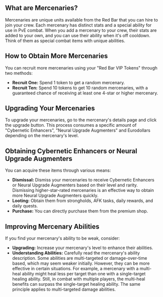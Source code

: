 ## What are Mercenaries?
Mercenaries are unique units available from the Red Bar that you can hire to join your crew. Each mercenary has distinct stats and a special ability for use in PvE combat. When you add a mercenary to your crew, their stats are added to your own, and you can use their ability when it's off cooldown. Think of them as special combat items with unique abilities.

## How to Obtain More Mercenaries
You can recruit more mercenaries using your "Red Bar VIP Tokens" through two methods:
- **Recruit One:** Spend 1 token to get a random mercenary.
- **Recruit Ten:** Spend 10 tokens to get 10 random mercenaries, with a guaranteed chance of receiving at least one 4-star or higher mercenary.

## Upgrading Your Mercenaries
To upgrade your mercenaries, go to the mercenary's details page and click the upgrade button. This process consumes a specific amount of "Cybernetic Enhancers", "Neural Upgrade Augmenters" and Eurodollars depending on the mercenary's level.

## Obtaining Cybernetic Enhancers or Neural Upgrade Augmenters
You can acquire these items through various means:
- **Dismissal:** Dismiss your mercenaries to receive Cybernetic Enhancers or Neural Upgrade Augmenters based on their level and rarity. Dismissing higher-star-rated mercenaries is an effective way to obtain more Neural Upgrade Augmenters quickly.
- **Looting:** Obtain them from strongholds, AFK tasks, daily rewards, and daily quests.
- **Purchase:** You can directly purchase them from the premium shop.

## Improving Mercenary Abilities
If you find your mercenary's ability to be weak, consider:
- **Upgrading:** Increase your mercenary's level to enhance their abilities.
- **Understanding Abilities:** Carefully read the mercenary's ability description. Some abilities are multi-targeted or damage-over-time based, which may seem weaker initially. However, they can be more effective in certain situations. For example, a mercenary with a multi-heal ability might heal less per target than one with a single-target healing ability. Still, in combat with multiple players, the multi-heal benefits can surpass the single-target healing ability. The same principle applies to multi-targeted damage abilities.